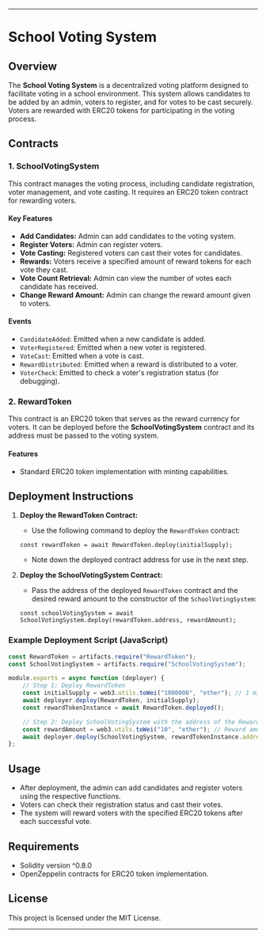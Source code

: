 
---

# School Voting System

## Overview

The **School Voting System** is a decentralized voting platform designed to facilitate voting in a school environment. This system allows candidates to be added by an admin, voters to register, and for votes to be cast securely. Voters are rewarded with ERC20 tokens for participating in the voting process.

## Contracts

### 1. **SchoolVotingSystem**

This contract manages the voting process, including candidate registration, voter management, and vote casting. It requires an ERC20 token contract for rewarding voters.

#### Key Features
- **Add Candidates:** Admin can add candidates to the voting system.
- **Register Voters:** Admin can register voters.
- **Vote Casting:** Registered voters can cast their votes for candidates.
- **Rewards:** Voters receive a specified amount of reward tokens for each vote they cast.
- **Vote Count Retrieval:** Admin can view the number of votes each candidate has received.
- **Change Reward Amount:** Admin can change the reward amount given to voters.

#### Events
- `CandidateAdded`: Emitted when a new candidate is added.
- `VoterRegistered`: Emitted when a new voter is registered.
- `VoteCast`: Emitted when a vote is cast.
- `RewardDistributed`: Emitted when a reward is distributed to a voter.
- `VoterCheck`: Emitted to check a voter's registration status (for debugging).

### 2. **RewardToken**

This contract is an ERC20 token that serves as the reward currency for voters. It can be deployed before the **SchoolVotingSystem** contract and its address must be passed to the voting system.

#### Features
- Standard ERC20 token implementation with minting capabilities.

## Deployment Instructions

1. **Deploy the RewardToken Contract:**
   - Use the following command to deploy the `RewardToken` contract:
   ```solidity
   const rewardToken = await RewardToken.deploy(initialSupply);
   ```
   - Note down the deployed contract address for use in the next step.

2. **Deploy the SchoolVotingSystem Contract:**
   - Pass the address of the deployed `RewardToken` contract and the desired reward amount to the constructor of the `SchoolVotingSystem`:
   ```solidity
   const schoolVotingSystem = await SchoolVotingSystem.deploy(rewardToken.address, rewardAmount);
   ```

### Example Deployment Script (JavaScript)

```javascript
const RewardToken = artifacts.require("RewardToken");
const SchoolVotingSystem = artifacts.require("SchoolVotingSystem");

module.exports = async function (deployer) {
    // Step 1: Deploy RewardToken
    const initialSupply = web3.utils.toWei("1000000", "ether"); // 1 million tokens
    await deployer.deploy(RewardToken, initialSupply);
    const rewardTokenInstance = await RewardToken.deployed();

    // Step 2: Deploy SchoolVotingSystem with the address of the RewardToken
    const rewardAmount = web3.utils.toWei("10", "ether"); // Reward amount per vote
    await deployer.deploy(SchoolVotingSystem, rewardTokenInstance.address, rewardAmount);
};
```

## Usage

- After deployment, the admin can add candidates and register voters using the respective functions.
- Voters can check their registration status and cast their votes.
- The system will reward voters with the specified ERC20 tokens after each successful vote.

## Requirements

- Solidity version ^0.8.0
- OpenZeppelin contracts for ERC20 token implementation.

## License

This project is licensed under the MIT License.

---
